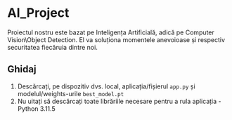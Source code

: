 # AI_Project

Proiectul nostru este bazat pe Inteligența Artificială, adică pe Computer Vision\Object Detection. El va soluționa momentele anevoioase și respectiv securitatea fiecăruia dintre noi.

## Ghidaj

  1. Descărcați, pe dispozitiv dvs. local, aplicația/fișierul `app.py` și modelul/weights-urile `best_model.pt`
  2. Nu uitați să descărcați toate librăriile necesare pentru a rula aplicația
     -Python 3.11.5
   
     
 
